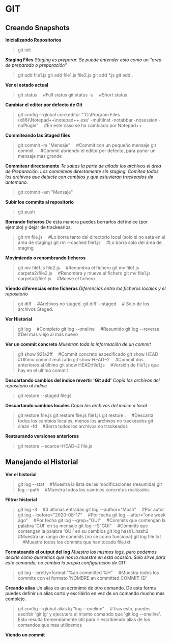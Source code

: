 # GIT

## Creando Snapshots
**Inicializando Repositorios**
>git init

**Staging Files**
*Staging es preparar. Se puede entender esto como un "area de preparado o preparación"*
>git add file1.js
>git add file1.js file2.js
>git add *.js
>git add .

**Ver el estado actual**
>git status &emsp;#Full status
>git status -s &emsp;#Short status

**Cambiar el editor por defecto de Git**
 >git config --global core.editor "'C:\Program Files (x86)\Notepad++\notepad++.exe' -multiInst -notabbar -nosession -noPlugin" &emsp;#En este caso se ha cambiado por Notepad++

**Commiteando las Staged files**
> git commit -m "Mensaje" &emsp;#Commit con un pequeño mensaje
> git commit &emsp; #Commit abriendo el editor por defecto, para poner un mensaje mas grande

**Commitear directamente**
*Te saltas la parte de añadir los archivos el área de Preparación. Los commiteas directamente sin staging. Comitea todos los archivos que detecte con cambios y que estuvieran trackeados de antemano.*
>git commit -am "Mensaje"

**Subir los commits al repositorio**
>git push

**Borrando ficheros**
De esta manera puedes borrarlos del indice (por ejemplo) y dejar de trackearlos.
>git rm file.js &emsp;#Lo borra tanto del directorio local (solo si no está en el área de staging)
>git rm --cached file1.js &emsp;#Lo borra solo del área de staging

**Movimiendo o renombrando ficheros**
>git mv file1.js file2.js &emsp;#Renombra el fichero
>git mv file1.js carpeta2/file2.js &emsp;#Renombra y mueve el fichero
>git mv file1.js carpeta2/file1.js &emsp;#Mueve el fichero

**Viendo diferencias entre ficheros**
*Diferencias entre los ficheros locales y el repositorio*
>git diff &emsp;#Archivos no staged.
>git diff --staged &emsp;# Solo de los archivos Staged.

**Ver Historial**
>git log &emsp;#Completo
>git log --oneline &emsp;#Resumido
>git log --reverse &emsp;#Del más viejo al mas nuevo

**Ver un commit concreto**
*Muestran toda la información de un commit*
>git show 921a2ff &emsp;#Commit concreto especificado
>git show HEAD &emsp;#Ultimo commit realizado
>git show HEAD~2 &emsp;#Commit dos anteriores al último
>git show HEAD:file1.js &emsp;#Versión de file1.js que hay en el ultimo commit

**Descartando cambios del índice revertir 'Git add'**
*Copia los archivos del repositorio al índice*
>git restore --staged file.js

**Descartando cambios locales**
*Copia los archivos del índice a local*
>git restore file.js
>git restore file.js file1.js
>git restore . &emsp;#Descarta todos los cambios locales, menos los archivos no trackeados
>git clean -fd &emsp;#Borra todos los archivos no trackeados

**Restaurando versiones anteriores**
> git restore --source=HEAD~2 file.js


## Manejando el Historial
**Ver el historial**
> git log --stat &emsp;#Muestra la lista de las modificaciones (resumida)
> git log --path &emsp;#Muestra todos los cambios concretos realizados

**Filtrar historial**
>git log -3  &emsp;#3 últimas entradas
>git log --author="Mosh"  &emsp;#Por autor
>git log --before="2020-08-17"  &emsp;#Por fecha
>git log --after="one week ago"  &emsp;#Por fecha
>git log --grep="GUI"  &emsp;#Commits que contengan la palabra 'GUI' en su mensaje
>git log --S"GUI" &emsp;#Commits que contengan la palabra 'GUI' en su cambios
>git log hash1..hash2 &emsp;#Muestra un rango de commits (no se como funciona)
>git log file.txt &emsp;#Muestra todos los commits que han tocado file.txt


**Formateando el output del log**
*Muestra los mismos logs, pero podemos decirle como queremos que nos lo muestre en esta ocasión. Solo sirve para este comando, no cambia la propia configuración de GIT.*
> git log --pretty=format:"%an committed %H" &emsp;#Muestra todos los commits con el formato 'NOMBRE an committed COMMIT_ID'

**Creando alias**
Un alias es un acrónimo de otro comando. De esta forma puedes definir un alias corto y escribirlo en vez de un comando mucho mas complejo.
>git config --global alias.lg "log --oneline" &emsp;#Tras esto, puedes escribir 'git lg' y ejecutara el mismo comando que 'git log --oneline'. Esto resulta tremendamente útil para ir escribiendo alias de los comandos que mas utilicemos


**Viendo un commit**